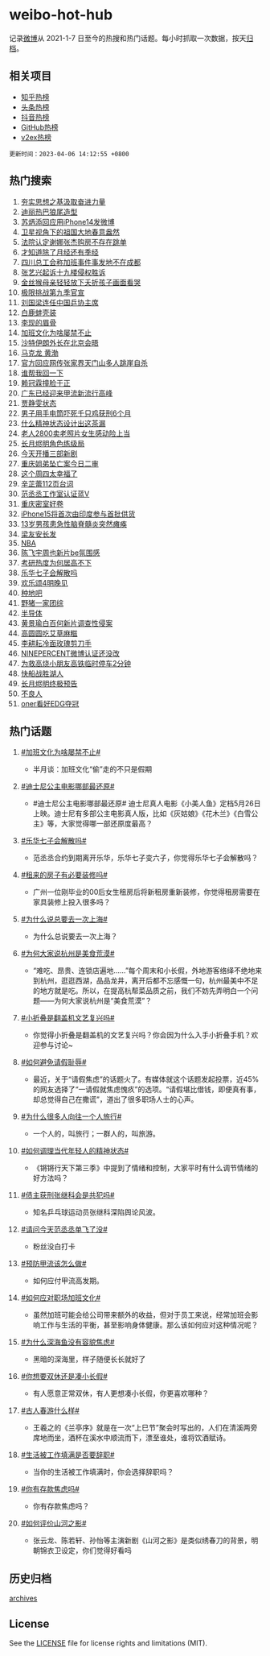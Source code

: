 # weibo-hot-hub

记录[微博](https://www.weibo.com)从 2021-1-7 日至今的热搜和热门话题。每小时抓取一次数据，按天[归档](archives)。

## 相关项目

- [知乎热榜](https://github.com/lonnyzhang423/zhihu-hot-hub)
- [头条热榜](https://github.com/lonnyzhang423/toutiao-hot-hub)
- [抖音热榜](https://github.com/lonnyzhang423/douyin-hot-hub)
- [GitHub热榜](https://github.com/lonnyzhang423/github-hot-hub)
- [v2ex热榜](https://github.com/lonnyzhang423/v2ex-hot-hub)


`更新时间：2023-04-06 14:12:55 +0800`

## 热门搜索

1. [夯实思想之基汲取奋进力量](https://m.weibo.cn/search?containerid=100103type%3D1%26t%3D10%26q%3D%23%E5%A4%AF%E5%AE%9E%E6%80%9D%E6%83%B3%E4%B9%8B%E5%9F%BA%E6%B1%B2%E5%8F%96%E5%A5%8B%E8%BF%9B%E5%8A%9B%E9%87%8F%23&stream_entry_id=51&isnewpage=1&extparam=seat%3D1%26cate%3D10103%26stream_entry_id%3D51%26dgr%3D0%26filter_type%3Drealtimehot%26c_type%3D51%26pos%3D0%26display_time%3D1680761574%26pre_seqid%3D1680761574648012110207&luicode=10000011&lfid=106003type%253D25%2526t%253D3%2526disable_hot%253D1%2526filter_type%253Drealtimehot)
1. [迪丽热巴狼尾造型](https://m.weibo.cn/search?containerid=100103type%3D1%26t%3D10%26q%3D%23%E8%BF%AA%E4%B8%BD%E7%83%AD%E5%B7%B4%E7%8B%BC%E5%B0%BE%E9%80%A0%E5%9E%8B%23&stream_entry_id=31&isnewpage=1&extparam=seat%3D1%26lcate%3D5001%26flag%3D1%26filter_type%3Drealtimehot%26q%3D%2523%25E8%25BF%25AA%25E4%25B8%25BD%25E7%2583%25AD%25E5%25B7%25B4%25E7%258B%25BC%25E5%25B0%25BE%25E9%2580%25A0%25E5%259E%258B%2523%26stream_entry_id%3D31%26dgr%3D0%26band_rank%3D1%26cate%3D5001%26c_type%3D31%26realpos%3D1%26pos%3D0%26display_time%3D1680761574%26pre_seqid%3D1680761574648012110207&luicode=10000011&lfid=106003type%253D25%2526t%253D3%2526disable_hot%253D1%2526filter_type%253Drealtimehot)
1. [苏炳添回应用iPhone14发微博](https://m.weibo.cn/search?containerid=100103type%3D1%26t%3D10%26q%3D%23%E8%8B%8F%E7%82%B3%E6%B7%BB%E5%9B%9E%E5%BA%94%E7%94%A8iPhone14%E5%8F%91%E5%BE%AE%E5%8D%9A%23&stream_entry_id=31&isnewpage=1&extparam=seat%3D1%26lcate%3D5001%26flag%3D2%26filter_type%3Drealtimehot%26q%3D%2523%25E8%258B%258F%25E7%2582%25B3%25E6%25B7%25BB%25E5%259B%259E%25E5%25BA%2594%25E7%2594%25A8iPhone14%25E5%258F%2591%25E5%25BE%25AE%25E5%258D%259A%2523%26stream_entry_id%3D31%26dgr%3D0%26band_rank%3D2%26cate%3D5001%26c_type%3D31%26realpos%3D2%26pos%3D1%26display_time%3D1680761574%26pre_seqid%3D1680761574648012110207&luicode=10000011&lfid=106003type%253D25%2526t%253D3%2526disable_hot%253D1%2526filter_type%253Drealtimehot)
1. [卫星视角下的祖国大地春意盎然](https://m.weibo.cn/search?containerid=100103type%3D1%26t%3D10%26q%3D%23%E5%8D%AB%E6%98%9F%E8%A7%86%E8%A7%92%E4%B8%8B%E7%9A%84%E7%A5%96%E5%9B%BD%E5%A4%A7%E5%9C%B0%E6%98%A5%E6%84%8F%E7%9B%8E%E7%84%B6%23&stream_entry_id=31&isnewpage=1&extparam=seat%3D1%26lcate%3D5001%26flag%3D0%26filter_type%3Drealtimehot%26q%3D%2523%25E5%258D%25AB%25E6%2598%259F%25E8%25A7%2586%25E8%25A7%2592%25E4%25B8%258B%25E7%259A%2584%25E7%25A5%2596%25E5%259B%25BD%25E5%25A4%25A7%25E5%259C%25B0%25E6%2598%25A5%25E6%2584%258F%25E7%259B%258E%25E7%2584%25B6%2523%26stream_entry_id%3D31%26dgr%3D0%26band_rank%3D3%26cate%3D5001%26c_type%3D31%26realpos%3D3%26pos%3D2%26display_time%3D1680761574%26pre_seqid%3D1680761574648012110207&luicode=10000011&lfid=106003type%253D25%2526t%253D3%2526disable_hot%253D1%2526filter_type%253Drealtimehot)
1. [法院认定谢娜张杰购房不存在跳单](https://m.weibo.cn/search?containerid=100103type%3D1%26t%3D10%26q%3D%23%E6%B3%95%E9%99%A2%E8%AE%A4%E5%AE%9A%E8%B0%A2%E5%A8%9C%E5%BC%A0%E6%9D%B0%E8%B4%AD%E6%88%BF%E4%B8%8D%E5%AD%98%E5%9C%A8%E8%B7%B3%E5%8D%95%23&stream_entry_id=31&isnewpage=1&extparam=seat%3D1%26lcate%3D5001%26flag%3D2%26filter_type%3Drealtimehot%26q%3D%2523%25E6%25B3%2595%25E9%2599%25A2%25E8%25AE%25A4%25E5%25AE%259A%25E8%25B0%25A2%25E5%25A8%259C%25E5%25BC%25A0%25E6%259D%25B0%25E8%25B4%25AD%25E6%2588%25BF%25E4%25B8%258D%25E5%25AD%2598%25E5%259C%25A8%25E8%25B7%25B3%25E5%258D%2595%2523%26stream_entry_id%3D31%26dgr%3D0%26band_rank%3D4%26cate%3D5001%26c_type%3D31%26realpos%3D4%26pos%3D3%26display_time%3D1680761574%26pre_seqid%3D1680761574648012110207&luicode=10000011&lfid=106003type%253D25%2526t%253D3%2526disable_hot%253D1%2526filter_type%253Drealtimehot)
1. [才知道除了月经还有季经](https://m.weibo.cn/search?containerid=100103type%3D1%26t%3D10%26q%3D%23%E6%89%8D%E7%9F%A5%E9%81%93%E9%99%A4%E4%BA%86%E6%9C%88%E7%BB%8F%E8%BF%98%E6%9C%89%E5%AD%A3%E7%BB%8F%23&stream_entry_id=31&isnewpage=1&extparam=seat%3D1%26lcate%3D5001%26flag%3D1%26filter_type%3Drealtimehot%26q%3D%2523%25E6%2589%258D%25E7%259F%25A5%25E9%2581%2593%25E9%2599%25A4%25E4%25BA%2586%25E6%259C%2588%25E7%25BB%258F%25E8%25BF%2598%25E6%259C%2589%25E5%25AD%25A3%25E7%25BB%258F%2523%26stream_entry_id%3D31%26dgr%3D0%26band_rank%3D5%26cate%3D5001%26c_type%3D31%26realpos%3D5%26pos%3D4%26display_time%3D1680761574%26pre_seqid%3D1680761574648012110207&luicode=10000011&lfid=106003type%253D25%2526t%253D3%2526disable_hot%253D1%2526filter_type%253Drealtimehot)
1. [四川总工会称加班事件事发地不在成都](https://m.weibo.cn/search?containerid=100103type%3D1%26t%3D10%26q%3D%23%E5%9B%9B%E5%B7%9D%E6%80%BB%E5%B7%A5%E4%BC%9A%E7%A7%B0%E5%8A%A0%E7%8F%AD%E4%BA%8B%E4%BB%B6%E4%BA%8B%E5%8F%91%E5%9C%B0%E4%B8%8D%E5%9C%A8%E6%88%90%E9%83%BD%23&stream_entry_id=31&isnewpage=1&extparam=seat%3D1%26lcate%3D5001%26flag%3D1%26filter_type%3Drealtimehot%26q%3D%2523%25E5%259B%259B%25E5%25B7%259D%25E6%2580%25BB%25E5%25B7%25A5%25E4%25BC%259A%25E7%25A7%25B0%25E5%258A%25A0%25E7%258F%25AD%25E4%25BA%258B%25E4%25BB%25B6%25E4%25BA%258B%25E5%258F%2591%25E5%259C%25B0%25E4%25B8%258D%25E5%259C%25A8%25E6%2588%2590%25E9%2583%25BD%2523%26stream_entry_id%3D31%26dgr%3D0%26band_rank%3D6%26cate%3D5001%26c_type%3D31%26realpos%3D6%26pos%3D5%26display_time%3D1680761574%26pre_seqid%3D1680761574648012110207&luicode=10000011&lfid=106003type%253D25%2526t%253D3%2526disable_hot%253D1%2526filter_type%253Drealtimehot)
1. [张艺兴起诉十九楼侵权胜诉](https://m.weibo.cn/search?containerid=100103type%3D1%26t%3D10%26q%3D%23%E5%BC%A0%E8%89%BA%E5%85%B4%E8%B5%B7%E8%AF%89%E5%8D%81%E4%B9%9D%E6%A5%BC%E4%BE%B5%E6%9D%83%E8%83%9C%E8%AF%89%23&stream_entry_id=31&isnewpage=1&extparam=seat%3D1%26lcate%3D5001%26flag%3D0%26filter_type%3Drealtimehot%26q%3D%2523%25E5%25BC%25A0%25E8%2589%25BA%25E5%2585%25B4%25E8%25B5%25B7%25E8%25AF%2589%25E5%258D%2581%25E4%25B9%259D%25E6%25A5%25BC%25E4%25BE%25B5%25E6%259D%2583%25E8%2583%259C%25E8%25AF%2589%2523%26stream_entry_id%3D31%26dgr%3D0%26band_rank%3D7%26cate%3D5001%26c_type%3D31%26realpos%3D7%26pos%3D6%26display_time%3D1680761574%26pre_seqid%3D1680761574648012110207&luicode=10000011&lfid=106003type%253D25%2526t%253D3%2526disable_hot%253D1%2526filter_type%253Drealtimehot)
1. [金丝猴母亲轻轻放下夭折孩子画面看哭](https://m.weibo.cn/search?containerid=100103type%3D1%26t%3D10%26q%3D%23%E9%87%91%E4%B8%9D%E7%8C%B4%E6%AF%8D%E4%BA%B2%E8%BD%BB%E8%BD%BB%E6%94%BE%E4%B8%8B%E5%A4%AD%E6%8A%98%E5%AD%A9%E5%AD%90%E7%94%BB%E9%9D%A2%E7%9C%8B%E5%93%AD%23&stream_entry_id=31&isnewpage=1&extparam=seat%3D1%26lcate%3D5001%26flag%3D1%26filter_type%3Drealtimehot%26q%3D%2523%25E9%2587%2591%25E4%25B8%259D%25E7%258C%25B4%25E6%25AF%258D%25E4%25BA%25B2%25E8%25BD%25BB%25E8%25BD%25BB%25E6%2594%25BE%25E4%25B8%258B%25E5%25A4%25AD%25E6%258A%2598%25E5%25AD%25A9%25E5%25AD%2590%25E7%2594%25BB%25E9%259D%25A2%25E7%259C%258B%25E5%2593%25AD%2523%26stream_entry_id%3D31%26dgr%3D0%26band_rank%3D8%26cate%3D5001%26c_type%3D31%26realpos%3D8%26pos%3D7%26display_time%3D1680761574%26pre_seqid%3D1680761574648012110207&luicode=10000011&lfid=106003type%253D25%2526t%253D3%2526disable_hot%253D1%2526filter_type%253Drealtimehot)
1. [极限挑战第九季官宣](https://m.weibo.cn/search?containerid=100103type%3D1%26t%3D10%26q%3D%23%E6%9E%81%E9%99%90%E6%8C%91%E6%88%98%E7%AC%AC%E4%B9%9D%E5%AD%A3%E5%AE%98%E5%AE%A3%23&stream_entry_id=31&isnewpage=1&extparam=seat%3D1%26lcate%3D5001%26flag%3D0%26filter_type%3Drealtimehot%26q%3D%2523%25E6%259E%2581%25E9%2599%2590%25E6%258C%2591%25E6%2588%2598%25E7%25AC%25AC%25E4%25B9%259D%25E5%25AD%25A3%25E5%25AE%2598%25E5%25AE%25A3%2523%26stream_entry_id%3D31%26dgr%3D0%26band_rank%3D9%26cate%3D5001%26c_type%3D31%26realpos%3D9%26pos%3D8%26display_time%3D1680761574%26pre_seqid%3D1680761574648012110207&luicode=10000011&lfid=106003type%253D25%2526t%253D3%2526disable_hot%253D1%2526filter_type%253Drealtimehot)
1. [刘国梁连任中国乒协主席](https://m.weibo.cn/search?containerid=100103type%3D1%26t%3D10%26q%3D%23%E5%88%98%E5%9B%BD%E6%A2%81%E8%BF%9E%E4%BB%BB%E4%B8%AD%E5%9B%BD%E4%B9%92%E5%8D%8F%E4%B8%BB%E5%B8%AD%23&stream_entry_id=31&isnewpage=1&extparam=seat%3D1%26lcate%3D5001%26flag%3D0%26filter_type%3Drealtimehot%26q%3D%2523%25E5%2588%2598%25E5%259B%25BD%25E6%25A2%2581%25E8%25BF%259E%25E4%25BB%25BB%25E4%25B8%25AD%25E5%259B%25BD%25E4%25B9%2592%25E5%258D%258F%25E4%25B8%25BB%25E5%25B8%25AD%2523%26stream_entry_id%3D31%26dgr%3D0%26band_rank%3D10%26cate%3D5001%26c_type%3D31%26realpos%3D10%26pos%3D9%26display_time%3D1680761574%26pre_seqid%3D1680761574648012110207&luicode=10000011&lfid=106003type%253D25%2526t%253D3%2526disable_hot%253D1%2526filter_type%253Drealtimehot)
1. [白鹿蚌壳装](https://m.weibo.cn/search?containerid=100103type%3D1%26t%3D10%26q%3D%23%E7%99%BD%E9%B9%BF%E8%9A%8C%E5%A3%B3%E8%A3%85%23&stream_entry_id=31&isnewpage=1&extparam=seat%3D1%26lcate%3D5001%26flag%3D1%26filter_type%3Drealtimehot%26q%3D%2523%25E7%2599%25BD%25E9%25B9%25BF%25E8%259A%258C%25E5%25A3%25B3%25E8%25A3%2585%2523%26stream_entry_id%3D31%26dgr%3D0%26band_rank%3D11%26cate%3D5001%26c_type%3D31%26realpos%3D11%26pos%3D10%26display_time%3D1680761574%26pre_seqid%3D1680761574648012110207&luicode=10000011&lfid=106003type%253D25%2526t%253D3%2526disable_hot%253D1%2526filter_type%253Drealtimehot)
1. [李现的眉骨](https://m.weibo.cn/search?containerid=100103type%3D1%26t%3D10%26q%3D%23%E6%9D%8E%E7%8E%B0%E7%9A%84%E7%9C%89%E9%AA%A8%23&stream_entry_id=31&isnewpage=1&extparam=seat%3D1%26lcate%3D5001%26flag%3D1%26filter_type%3Drealtimehot%26q%3D%2523%25E6%259D%258E%25E7%258E%25B0%25E7%259A%2584%25E7%259C%2589%25E9%25AA%25A8%2523%26stream_entry_id%3D31%26dgr%3D0%26band_rank%3D12%26cate%3D5001%26c_type%3D31%26realpos%3D12%26pos%3D11%26display_time%3D1680761574%26pre_seqid%3D1680761574648012110207&luicode=10000011&lfid=106003type%253D25%2526t%253D3%2526disable_hot%253D1%2526filter_type%253Drealtimehot)
1. [加班文化为啥屡禁不止](https://m.weibo.cn/search?containerid=100103type%3D1%26t%3D10%26q%3D%23%E5%8A%A0%E7%8F%AD%E6%96%87%E5%8C%96%E4%B8%BA%E5%95%A5%E5%B1%A1%E7%A6%81%E4%B8%8D%E6%AD%A2%23&stream_entry_id=31&isnewpage=1&extparam=seat%3D1%26lcate%3D5001%26flag%3D0%26filter_type%3Drealtimehot%26q%3D%2523%25E5%258A%25A0%25E7%258F%25AD%25E6%2596%2587%25E5%258C%2596%25E4%25B8%25BA%25E5%2595%25A5%25E5%25B1%25A1%25E7%25A6%2581%25E4%25B8%258D%25E6%25AD%25A2%2523%26stream_entry_id%3D31%26dgr%3D0%26band_rank%3D13%26cate%3D5001%26c_type%3D31%26realpos%3D13%26pos%3D12%26display_time%3D1680761574%26pre_seqid%3D1680761574648012110207&luicode=10000011&lfid=106003type%253D25%2526t%253D3%2526disable_hot%253D1%2526filter_type%253Drealtimehot)
1. [沙特伊朗外长在北京会晤](https://m.weibo.cn/search?containerid=100103type%3D1%26t%3D10%26q%3D%23%E6%B2%99%E7%89%B9%E4%BC%8A%E6%9C%97%E5%A4%96%E9%95%BF%E5%9C%A8%E5%8C%97%E4%BA%AC%E4%BC%9A%E6%99%A4%23&stream_entry_id=31&isnewpage=1&extparam=seat%3D1%26lcate%3D5001%26flag%3D1%26filter_type%3Drealtimehot%26q%3D%2523%25E6%25B2%2599%25E7%2589%25B9%25E4%25BC%258A%25E6%259C%2597%25E5%25A4%2596%25E9%2595%25BF%25E5%259C%25A8%25E5%258C%2597%25E4%25BA%25AC%25E4%25BC%259A%25E6%2599%25A4%2523%26stream_entry_id%3D31%26dgr%3D0%26band_rank%3D14%26cate%3D5001%26c_type%3D31%26realpos%3D14%26pos%3D13%26display_time%3D1680761574%26pre_seqid%3D1680761574648012110207&luicode=10000011&lfid=106003type%253D25%2526t%253D3%2526disable_hot%253D1%2526filter_type%253Drealtimehot)
1. [马克龙 黄渤](https://m.weibo.cn/search?containerid=100103type%3D1%26t%3D10%26q%3D%E9%A9%AC%E5%85%8B%E9%BE%99+%E9%BB%84%E6%B8%A4&stream_entry_id=31&isnewpage=1&extparam=seat%3D1%26lcate%3D5001%26flag%3D2%26filter_type%3Drealtimehot%26q%3D%25E9%25A9%25AC%25E5%2585%258B%25E9%25BE%2599%2520%25E9%25BB%2584%25E6%25B8%25A4%26stream_entry_id%3D31%26dgr%3D0%26band_rank%3D15%26cate%3D5001%26c_type%3D31%26realpos%3D15%26pos%3D14%26display_time%3D1680761574%26pre_seqid%3D1680761574648012110207&luicode=10000011&lfid=106003type%253D25%2526t%253D3%2526disable_hot%253D1%2526filter_type%253Drealtimehot)
1. [官方回应网传张家界天门山多人跳崖自杀](https://m.weibo.cn/search?containerid=100103type%3D1%26t%3D10%26q%3D%23%E5%AE%98%E6%96%B9%E5%9B%9E%E5%BA%94%E7%BD%91%E4%BC%A0%E5%BC%A0%E5%AE%B6%E7%95%8C%E5%A4%A9%E9%97%A8%E5%B1%B1%E5%A4%9A%E4%BA%BA%E8%B7%B3%E5%B4%96%E8%87%AA%E6%9D%80%23&stream_entry_id=31&isnewpage=1&extparam=seat%3D1%26lcate%3D5001%26flag%3D1%26filter_type%3Drealtimehot%26q%3D%2523%25E5%25AE%2598%25E6%2596%25B9%25E5%259B%259E%25E5%25BA%2594%25E7%25BD%2591%25E4%25BC%25A0%25E5%25BC%25A0%25E5%25AE%25B6%25E7%2595%258C%25E5%25A4%25A9%25E9%2597%25A8%25E5%25B1%25B1%25E5%25A4%259A%25E4%25BA%25BA%25E8%25B7%25B3%25E5%25B4%2596%25E8%2587%25AA%25E6%259D%2580%2523%26stream_entry_id%3D31%26dgr%3D0%26band_rank%3D16%26cate%3D5001%26c_type%3D31%26realpos%3D16%26pos%3D15%26display_time%3D1680761574%26pre_seqid%3D1680761574648012110207&luicode=10000011&lfid=106003type%253D25%2526t%253D3%2526disable_hot%253D1%2526filter_type%253Drealtimehot)
1. [谁帮我回一下](https://m.weibo.cn/search?containerid=100103type%3D1%26t%3D10%26q%3D%E8%B0%81%E5%B8%AE%E6%88%91%E5%9B%9E%E4%B8%80%E4%B8%8B&stream_entry_id=31&isnewpage=1&extparam=seat%3D1%26lcate%3D5001%26flag%3D0%26filter_type%3Drealtimehot%26q%3D%25E8%25B0%2581%25E5%25B8%25AE%25E6%2588%2591%25E5%259B%259E%25E4%25B8%2580%25E4%25B8%258B%26stream_entry_id%3D31%26dgr%3D0%26band_rank%3D17%26cate%3D5001%26c_type%3D31%26realpos%3D17%26pos%3D16%26display_time%3D1680761574%26pre_seqid%3D1680761574648012110207&luicode=10000011&lfid=106003type%253D25%2526t%253D3%2526disable_hot%253D1%2526filter_type%253Drealtimehot)
1. [赖冠霖撞脸于正](https://m.weibo.cn/search?containerid=100103type%3D1%26t%3D10%26q%3D%23%E8%B5%96%E5%86%A0%E9%9C%96%E6%92%9E%E8%84%B8%E4%BA%8E%E6%AD%A3%23&stream_entry_id=31&isnewpage=1&extparam=seat%3D1%26lcate%3D5001%26flag%3D0%26filter_type%3Drealtimehot%26q%3D%2523%25E8%25B5%2596%25E5%2586%25A0%25E9%259C%2596%25E6%2592%259E%25E8%2584%25B8%25E4%25BA%258E%25E6%25AD%25A3%2523%26stream_entry_id%3D31%26dgr%3D0%26band_rank%3D18%26cate%3D5001%26c_type%3D31%26realpos%3D18%26pos%3D17%26display_time%3D1680761574%26pre_seqid%3D1680761574648012110207&luicode=10000011&lfid=106003type%253D25%2526t%253D3%2526disable_hot%253D1%2526filter_type%253Drealtimehot)
1. [广东已经迎来甲流新流行高峰](https://m.weibo.cn/search?containerid=100103type%3D1%26t%3D10%26q%3D%23%E5%B9%BF%E4%B8%9C%E5%B7%B2%E7%BB%8F%E8%BF%8E%E6%9D%A5%E7%94%B2%E6%B5%81%E6%96%B0%E6%B5%81%E8%A1%8C%E9%AB%98%E5%B3%B0%23&stream_entry_id=31&isnewpage=1&extparam=seat%3D1%26lcate%3D5001%26flag%3D2%26filter_type%3Drealtimehot%26q%3D%2523%25E5%25B9%25BF%25E4%25B8%259C%25E5%25B7%25B2%25E7%25BB%258F%25E8%25BF%258E%25E6%259D%25A5%25E7%2594%25B2%25E6%25B5%2581%25E6%2596%25B0%25E6%25B5%2581%25E8%25A1%258C%25E9%25AB%2598%25E5%25B3%25B0%2523%26stream_entry_id%3D31%26dgr%3D0%26band_rank%3D19%26cate%3D5001%26c_type%3D31%26realpos%3D19%26pos%3D18%26display_time%3D1680761574%26pre_seqid%3D1680761574648012110207&luicode=10000011&lfid=106003type%253D25%2526t%253D3%2526disable_hot%253D1%2526filter_type%253Drealtimehot)
1. [贾静雯状态](https://m.weibo.cn/search?containerid=100103type%3D1%26t%3D10%26q%3D%23%E8%B4%BE%E9%9D%99%E9%9B%AF%E7%8A%B6%E6%80%81%23&stream_entry_id=31&isnewpage=1&extparam=seat%3D1%26lcate%3D5001%26flag%3D0%26filter_type%3Drealtimehot%26q%3D%2523%25E8%25B4%25BE%25E9%259D%2599%25E9%259B%25AF%25E7%258A%25B6%25E6%2580%2581%2523%26stream_entry_id%3D31%26dgr%3D0%26band_rank%3D20%26cate%3D5001%26c_type%3D31%26realpos%3D20%26pos%3D19%26display_time%3D1680761574%26pre_seqid%3D1680761574648012110207&luicode=10000011&lfid=106003type%253D25%2526t%253D3%2526disable_hot%253D1%2526filter_type%253Drealtimehot)
1. [男子用手电筒吓死千只鸡获刑6个月](https://m.weibo.cn/search?containerid=100103type%3D1%26t%3D10%26q%3D%23%E7%94%B7%E5%AD%90%E7%94%A8%E6%89%8B%E7%94%B5%E7%AD%92%E5%90%93%E6%AD%BB%E5%8D%83%E5%8F%AA%E9%B8%A1%E8%8E%B7%E5%88%916%E4%B8%AA%E6%9C%88%23&stream_entry_id=31&isnewpage=1&extparam=seat%3D1%26lcate%3D5001%26flag%3D0%26filter_type%3Drealtimehot%26q%3D%2523%25E7%2594%25B7%25E5%25AD%2590%25E7%2594%25A8%25E6%2589%258B%25E7%2594%25B5%25E7%25AD%2592%25E5%2590%2593%25E6%25AD%25BB%25E5%258D%2583%25E5%258F%25AA%25E9%25B8%25A1%25E8%258E%25B7%25E5%2588%25916%25E4%25B8%25AA%25E6%259C%2588%2523%26stream_entry_id%3D31%26dgr%3D0%26band_rank%3D21%26cate%3D5001%26c_type%3D31%26realpos%3D21%26pos%3D20%26display_time%3D1680761574%26pre_seqid%3D1680761574648012110207&luicode=10000011&lfid=106003type%253D25%2526t%253D3%2526disable_hot%253D1%2526filter_type%253Drealtimehot)
1. [什么精神状态设计出这茶漏](https://m.weibo.cn/search?containerid=100103type%3D1%26t%3D10%26q%3D%23%E4%BB%80%E4%B9%88%E7%B2%BE%E7%A5%9E%E7%8A%B6%E6%80%81%E8%AE%BE%E8%AE%A1%E5%87%BA%E8%BF%99%E8%8C%B6%E6%BC%8F%23&stream_entry_id=31&isnewpage=1&extparam=seat%3D1%26lcate%3D5001%26flag%3D1%26filter_type%3Drealtimehot%26q%3D%2523%25E4%25BB%2580%25E4%25B9%2588%25E7%25B2%25BE%25E7%25A5%259E%25E7%258A%25B6%25E6%2580%2581%25E8%25AE%25BE%25E8%25AE%25A1%25E5%2587%25BA%25E8%25BF%2599%25E8%258C%25B6%25E6%25BC%258F%2523%26stream_entry_id%3D31%26dgr%3D0%26band_rank%3D22%26cate%3D5001%26c_type%3D31%26realpos%3D22%26pos%3D21%26display_time%3D1680761574%26pre_seqid%3D1680761574648012110207&luicode=10000011&lfid=106003type%253D25%2526t%253D3%2526disable_hot%253D1%2526filter_type%253Drealtimehot)
1. [老人2800卖老照片女生感动险上当](https://m.weibo.cn/search?containerid=100103type%3D1%26t%3D10%26q%3D%23%E8%80%81%E4%BA%BA2800%E5%8D%96%E8%80%81%E7%85%A7%E7%89%87%E5%A5%B3%E7%94%9F%E6%84%9F%E5%8A%A8%E9%99%A9%E4%B8%8A%E5%BD%93%23&stream_entry_id=31&isnewpage=1&extparam=seat%3D1%26lcate%3D5001%26flag%3D0%26filter_type%3Drealtimehot%26q%3D%2523%25E8%2580%2581%25E4%25BA%25BA2800%25E5%258D%2596%25E8%2580%2581%25E7%2585%25A7%25E7%2589%2587%25E5%25A5%25B3%25E7%2594%259F%25E6%2584%259F%25E5%258A%25A8%25E9%2599%25A9%25E4%25B8%258A%25E5%25BD%2593%2523%26stream_entry_id%3D31%26dgr%3D0%26band_rank%3D23%26cate%3D5001%26c_type%3D31%26realpos%3D23%26pos%3D22%26display_time%3D1680761574%26pre_seqid%3D1680761574648012110207&luicode=10000011&lfid=106003type%253D25%2526t%253D3%2526disable_hot%253D1%2526filter_type%253Drealtimehot)
1. [长月烬明角色练级局](https://m.weibo.cn/search?containerid=100103type%3D1%26t%3D10%26q%3D%23%E9%95%BF%E6%9C%88%E7%83%AC%E6%98%8E%E8%A7%92%E8%89%B2%E7%BB%83%E7%BA%A7%E5%B1%80%23&stream_entry_id=31&isnewpage=1&extparam=seat%3D1%26lcate%3D5001%26flag%3D0%26filter_type%3Drealtimehot%26q%3D%2523%25E9%2595%25BF%25E6%259C%2588%25E7%2583%25AC%25E6%2598%258E%25E8%25A7%2592%25E8%2589%25B2%25E7%25BB%2583%25E7%25BA%25A7%25E5%25B1%2580%2523%26stream_entry_id%3D31%26dgr%3D0%26band_rank%3D24%26cate%3D5001%26c_type%3D31%26realpos%3D24%26pos%3D23%26display_time%3D1680761574%26pre_seqid%3D1680761574648012110207&luicode=10000011&lfid=106003type%253D25%2526t%253D3%2526disable_hot%253D1%2526filter_type%253Drealtimehot)
1. [今天开播三部新剧](https://m.weibo.cn/search?containerid=100103type%3D1%26t%3D10%26q%3D%23%E4%BB%8A%E5%A4%A9%E5%BC%80%E6%92%AD%E4%B8%89%E9%83%A8%E6%96%B0%E5%89%A7%23&stream_entry_id=31&isnewpage=1&extparam=seat%3D1%26lcate%3D5001%26flag%3D0%26filter_type%3Drealtimehot%26q%3D%2523%25E4%25BB%258A%25E5%25A4%25A9%25E5%25BC%2580%25E6%2592%25AD%25E4%25B8%2589%25E9%2583%25A8%25E6%2596%25B0%25E5%2589%25A7%2523%26stream_entry_id%3D31%26dgr%3D0%26band_rank%3D25%26cate%3D5001%26c_type%3D31%26realpos%3D25%26pos%3D24%26display_time%3D1680761574%26pre_seqid%3D1680761574648012110207&luicode=10000011&lfid=106003type%253D25%2526t%253D3%2526disable_hot%253D1%2526filter_type%253Drealtimehot)
1. [重庆姐弟坠亡案今日二审](https://m.weibo.cn/search?containerid=100103type%3D1%26t%3D10%26q%3D%23%E9%87%8D%E5%BA%86%E5%A7%90%E5%BC%9F%E5%9D%A0%E4%BA%A1%E6%A1%88%E4%BB%8A%E6%97%A5%E4%BA%8C%E5%AE%A1%23&stream_entry_id=31&isnewpage=1&extparam=seat%3D1%26lcate%3D5001%26flag%3D0%26filter_type%3Drealtimehot%26q%3D%2523%25E9%2587%258D%25E5%25BA%2586%25E5%25A7%2590%25E5%25BC%259F%25E5%259D%25A0%25E4%25BA%25A1%25E6%25A1%2588%25E4%25BB%258A%25E6%2597%25A5%25E4%25BA%258C%25E5%25AE%25A1%2523%26stream_entry_id%3D31%26dgr%3D0%26band_rank%3D26%26cate%3D5001%26c_type%3D31%26realpos%3D26%26pos%3D25%26display_time%3D1680761574%26pre_seqid%3D1680761574648012110207&luicode=10000011&lfid=106003type%253D25%2526t%253D3%2526disable_hot%253D1%2526filter_type%253Drealtimehot)
1. [这个周四太幸福了](https://m.weibo.cn/search?containerid=100103type%3D1%26t%3D10%26q%3D%23%E8%BF%99%E4%B8%AA%E5%91%A8%E5%9B%9B%E5%A4%AA%E5%B9%B8%E7%A6%8F%E4%BA%86%23&stream_entry_id=31&isnewpage=1&extparam=seat%3D1%26lcate%3D5001%26flag%3D1%26filter_type%3Drealtimehot%26q%3D%2523%25E8%25BF%2599%25E4%25B8%25AA%25E5%2591%25A8%25E5%259B%259B%25E5%25A4%25AA%25E5%25B9%25B8%25E7%25A6%258F%25E4%25BA%2586%2523%26stream_entry_id%3D31%26dgr%3D0%26band_rank%3D27%26cate%3D5001%26c_type%3D31%26realpos%3D27%26pos%3D26%26display_time%3D1680761574%26pre_seqid%3D1680761574648012110207&luicode=10000011&lfid=106003type%253D25%2526t%253D3%2526disable_hot%253D1%2526filter_type%253Drealtimehot)
1. [辛芷蕾112页台词](https://m.weibo.cn/search?containerid=100103type%3D1%26t%3D10%26q%3D%23%E8%BE%9B%E8%8A%B7%E8%95%BE112%E9%A1%B5%E5%8F%B0%E8%AF%8D%23&stream_entry_id=31&isnewpage=1&extparam=seat%3D1%26lcate%3D5001%26flag%3D1%26filter_type%3Drealtimehot%26q%3D%2523%25E8%25BE%259B%25E8%258A%25B7%25E8%2595%25BE112%25E9%25A1%25B5%25E5%258F%25B0%25E8%25AF%258D%2523%26stream_entry_id%3D31%26dgr%3D0%26band_rank%3D28%26cate%3D5001%26c_type%3D31%26realpos%3D28%26pos%3D27%26display_time%3D1680761574%26pre_seqid%3D1680761574648012110207&luicode=10000011&lfid=106003type%253D25%2526t%253D3%2526disable_hot%253D1%2526filter_type%253Drealtimehot)
1. [范丞丞工作室认证蓝V](https://m.weibo.cn/search?containerid=100103type%3D1%26t%3D10%26q%3D%23%E8%8C%83%E4%B8%9E%E4%B8%9E%E5%B7%A5%E4%BD%9C%E5%AE%A4%E8%AE%A4%E8%AF%81%E8%93%9DV%23&stream_entry_id=31&isnewpage=1&extparam=seat%3D1%26lcate%3D5001%26flag%3D0%26filter_type%3Drealtimehot%26q%3D%2523%25E8%258C%2583%25E4%25B8%259E%25E4%25B8%259E%25E5%25B7%25A5%25E4%25BD%259C%25E5%25AE%25A4%25E8%25AE%25A4%25E8%25AF%2581%25E8%2593%259DV%2523%26stream_entry_id%3D31%26dgr%3D0%26band_rank%3D29%26cate%3D5001%26c_type%3D31%26realpos%3D29%26pos%3D28%26display_time%3D1680761574%26pre_seqid%3D1680761574648012110207&luicode=10000011&lfid=106003type%253D25%2526t%253D3%2526disable_hot%253D1%2526filter_type%253Drealtimehot)
1. [重庆密室好卷](https://m.weibo.cn/search?containerid=100103type%3D1%26t%3D10%26q%3D%E9%87%8D%E5%BA%86%E5%AF%86%E5%AE%A4%E5%A5%BD%E5%8D%B7&stream_entry_id=31&isnewpage=1&extparam=seat%3D1%26lcate%3D5001%26flag%3D0%26filter_type%3Drealtimehot%26q%3D%25E9%2587%258D%25E5%25BA%2586%25E5%25AF%2586%25E5%25AE%25A4%25E5%25A5%25BD%25E5%258D%25B7%26stream_entry_id%3D31%26dgr%3D0%26band_rank%3D30%26cate%3D5001%26c_type%3D31%26realpos%3D30%26pos%3D29%26display_time%3D1680761574%26pre_seqid%3D1680761574648012110207&luicode=10000011&lfid=106003type%253D25%2526t%253D3%2526disable_hot%253D1%2526filter_type%253Drealtimehot)
1. [iPhone15将首次由印度参与首批供货](https://m.weibo.cn/search?containerid=100103type%3D1%26t%3D10%26q%3D%23iPhone15%E5%B0%86%E9%A6%96%E6%AC%A1%E7%94%B1%E5%8D%B0%E5%BA%A6%E5%8F%82%E4%B8%8E%E9%A6%96%E6%89%B9%E4%BE%9B%E8%B4%A7%23&stream_entry_id=31&isnewpage=1&extparam=seat%3D1%26lcate%3D5001%26flag%3D0%26filter_type%3Drealtimehot%26q%3D%2523iPhone15%25E5%25B0%2586%25E9%25A6%2596%25E6%25AC%25A1%25E7%2594%25B1%25E5%258D%25B0%25E5%25BA%25A6%25E5%258F%2582%25E4%25B8%258E%25E9%25A6%2596%25E6%2589%25B9%25E4%25BE%259B%25E8%25B4%25A7%2523%26stream_entry_id%3D31%26dgr%3D0%26band_rank%3D31%26cate%3D5001%26c_type%3D31%26realpos%3D31%26pos%3D30%26display_time%3D1680761574%26pre_seqid%3D1680761574648012110207&luicode=10000011&lfid=106003type%253D25%2526t%253D3%2526disable_hot%253D1%2526filter_type%253Drealtimehot)
1. [13岁男孩患急性脑脊髓炎突然瘫痪](https://m.weibo.cn/search?containerid=100103type%3D1%26t%3D10%26q%3D%2313%E5%B2%81%E7%94%B7%E5%AD%A9%E6%82%A3%E6%80%A5%E6%80%A7%E8%84%91%E8%84%8A%E9%AB%93%E7%82%8E%E7%AA%81%E7%84%B6%E7%98%AB%E7%97%AA%23&stream_entry_id=31&isnewpage=1&extparam=seat%3D1%26lcate%3D5001%26flag%3D0%26filter_type%3Drealtimehot%26q%3D%252313%25E5%25B2%2581%25E7%2594%25B7%25E5%25AD%25A9%25E6%2582%25A3%25E6%2580%25A5%25E6%2580%25A7%25E8%2584%2591%25E8%2584%258A%25E9%25AB%2593%25E7%2582%258E%25E7%25AA%2581%25E7%2584%25B6%25E7%2598%25AB%25E7%2597%25AA%2523%26stream_entry_id%3D31%26dgr%3D0%26band_rank%3D32%26cate%3D5001%26c_type%3D31%26realpos%3D32%26pos%3D31%26display_time%3D1680761574%26pre_seqid%3D1680761574648012110207&luicode=10000011&lfid=106003type%253D25%2526t%253D3%2526disable_hot%253D1%2526filter_type%253Drealtimehot)
1. [梁友安长发](https://m.weibo.cn/search?containerid=100103type%3D1%26t%3D10%26q%3D%23%E6%A2%81%E5%8F%8B%E5%AE%89%E9%95%BF%E5%8F%91%23&stream_entry_id=31&isnewpage=1&extparam=seat%3D1%26lcate%3D5001%26flag%3D1%26filter_type%3Drealtimehot%26q%3D%2523%25E6%25A2%2581%25E5%258F%258B%25E5%25AE%2589%25E9%2595%25BF%25E5%258F%2591%2523%26stream_entry_id%3D31%26dgr%3D0%26band_rank%3D33%26cate%3D5001%26c_type%3D31%26realpos%3D33%26pos%3D32%26display_time%3D1680761574%26pre_seqid%3D1680761574648012110207&luicode=10000011&lfid=106003type%253D25%2526t%253D3%2526disable_hot%253D1%2526filter_type%253Drealtimehot)
1. [NBA](https://m.weibo.cn/search?containerid=100103type%3D1%26t%3D10%26q%3DNBA&stream_entry_id=31&isnewpage=1&extparam=seat%3D1%26lcate%3D5001%26flag%3D1%26filter_type%3Drealtimehot%26q%3DNBA%26stream_entry_id%3D31%26dgr%3D0%26band_rank%3D34%26cate%3D5001%26c_type%3D31%26realpos%3D34%26pos%3D33%26display_time%3D1680761574%26pre_seqid%3D1680761574648012110207&luicode=10000011&lfid=106003type%253D25%2526t%253D3%2526disable_hot%253D1%2526filter_type%253Drealtimehot)
1. [陈飞宇周也新片be氛围感](https://m.weibo.cn/search?containerid=100103type%3D1%26t%3D10%26q%3D%23%E9%99%88%E9%A3%9E%E5%AE%87%E5%91%A8%E4%B9%9F%E6%96%B0%E7%89%87be%E6%B0%9B%E5%9B%B4%E6%84%9F%23&stream_entry_id=31&isnewpage=1&extparam=seat%3D1%26lcate%3D5001%26flag%3D0%26filter_type%3Drealtimehot%26q%3D%2523%25E9%2599%2588%25E9%25A3%259E%25E5%25AE%2587%25E5%2591%25A8%25E4%25B9%259F%25E6%2596%25B0%25E7%2589%2587be%25E6%25B0%259B%25E5%259B%25B4%25E6%2584%259F%2523%26stream_entry_id%3D31%26dgr%3D0%26band_rank%3D35%26cate%3D5001%26c_type%3D31%26realpos%3D35%26pos%3D34%26display_time%3D1680761574%26pre_seqid%3D1680761574648012110207&luicode=10000011&lfid=106003type%253D25%2526t%253D3%2526disable_hot%253D1%2526filter_type%253Drealtimehot)
1. [考研热度为何居高不下](https://m.weibo.cn/search?containerid=100103type%3D1%26t%3D10%26q%3D%23%E8%80%83%E7%A0%94%E7%83%AD%E5%BA%A6%E4%B8%BA%E4%BD%95%E5%B1%85%E9%AB%98%E4%B8%8D%E4%B8%8B%23&stream_entry_id=31&isnewpage=1&extparam=seat%3D1%26lcate%3D5001%26flag%3D0%26filter_type%3Drealtimehot%26q%3D%2523%25E8%2580%2583%25E7%25A0%2594%25E7%2583%25AD%25E5%25BA%25A6%25E4%25B8%25BA%25E4%25BD%2595%25E5%25B1%2585%25E9%25AB%2598%25E4%25B8%258D%25E4%25B8%258B%2523%26stream_entry_id%3D31%26dgr%3D0%26band_rank%3D36%26cate%3D5001%26c_type%3D31%26realpos%3D36%26pos%3D35%26display_time%3D1680761574%26pre_seqid%3D1680761574648012110207&luicode=10000011&lfid=106003type%253D25%2526t%253D3%2526disable_hot%253D1%2526filter_type%253Drealtimehot)
1. [乐华七子会解散吗](https://m.weibo.cn/search?containerid=100103type%3D1%26t%3D10%26q%3D%23%E4%B9%90%E5%8D%8E%E4%B8%83%E5%AD%90%E4%BC%9A%E8%A7%A3%E6%95%A3%E5%90%97%23&stream_entry_id=31&isnewpage=1&extparam=seat%3D1%26lcate%3D5001%26flag%3D0%26filter_type%3Drealtimehot%26q%3D%2523%25E4%25B9%2590%25E5%258D%258E%25E4%25B8%2583%25E5%25AD%2590%25E4%25BC%259A%25E8%25A7%25A3%25E6%2595%25A3%25E5%2590%2597%2523%26stream_entry_id%3D31%26dgr%3D0%26band_rank%3D37%26cate%3D5001%26c_type%3D31%26realpos%3D37%26pos%3D36%26display_time%3D1680761574%26pre_seqid%3D1680761574648012110207&luicode=10000011&lfid=106003type%253D25%2526t%253D3%2526disable_hot%253D1%2526filter_type%253Drealtimehot)
1. [欢乐颂4明晚见](https://m.weibo.cn/search?containerid=100103type%3D1%26t%3D10%26q%3D%23%E6%AC%A2%E4%B9%90%E9%A2%824%E6%98%8E%E6%99%9A%E8%A7%81%23&stream_entry_id=31&isnewpage=1&extparam=seat%3D1%26lcate%3D5001%26flag%3D1%26filter_type%3Drealtimehot%26q%3D%2523%25E6%25AC%25A2%25E4%25B9%2590%25E9%25A2%25824%25E6%2598%258E%25E6%2599%259A%25E8%25A7%2581%2523%26stream_entry_id%3D31%26dgr%3D0%26band_rank%3D38%26cate%3D5001%26c_type%3D31%26realpos%3D38%26pos%3D37%26display_time%3D1680761574%26pre_seqid%3D1680761574648012110207&luicode=10000011&lfid=106003type%253D25%2526t%253D3%2526disable_hot%253D1%2526filter_type%253Drealtimehot)
1. [种地吧](https://m.weibo.cn/search?containerid=100103type%3D1%26t%3D10%26q%3D%E7%A7%8D%E5%9C%B0%E5%90%A7&stream_entry_id=31&isnewpage=1&extparam=seat%3D1%26lcate%3D5001%26flag%3D1%26filter_type%3Drealtimehot%26q%3D%25E7%25A7%258D%25E5%259C%25B0%25E5%2590%25A7%26stream_entry_id%3D31%26dgr%3D0%26band_rank%3D39%26cate%3D5001%26c_type%3D31%26realpos%3D39%26pos%3D38%26display_time%3D1680761574%26pre_seqid%3D1680761574648012110207&luicode=10000011&lfid=106003type%253D25%2526t%253D3%2526disable_hot%253D1%2526filter_type%253Drealtimehot)
1. [野猪一家团综](https://m.weibo.cn/search?containerid=100103type%3D1%26t%3D10%26q%3D%23%E9%87%8E%E7%8C%AA%E4%B8%80%E5%AE%B6%E5%9B%A2%E7%BB%BC%23&stream_entry_id=31&isnewpage=1&extparam=seat%3D1%26lcate%3D5001%26flag%3D0%26filter_type%3Drealtimehot%26q%3D%2523%25E9%2587%258E%25E7%258C%25AA%25E4%25B8%2580%25E5%25AE%25B6%25E5%259B%25A2%25E7%25BB%25BC%2523%26stream_entry_id%3D31%26dgr%3D0%26band_rank%3D40%26cate%3D5001%26c_type%3D31%26realpos%3D40%26pos%3D39%26display_time%3D1680761574%26pre_seqid%3D1680761574648012110207&luicode=10000011&lfid=106003type%253D25%2526t%253D3%2526disable_hot%253D1%2526filter_type%253Drealtimehot)
1. [半导体](https://m.weibo.cn/search?containerid=100103type%3D1%26t%3D10%26q%3D%E5%8D%8A%E5%AF%BC%E4%BD%93&stream_entry_id=31&isnewpage=1&extparam=seat%3D1%26lcate%3D5001%26flag%3D0%26filter_type%3Drealtimehot%26q%3D%25E5%258D%258A%25E5%25AF%25BC%25E4%25BD%2593%26stream_entry_id%3D31%26dgr%3D0%26band_rank%3D41%26cate%3D5001%26c_type%3D31%26realpos%3D41%26pos%3D40%26display_time%3D1680761574%26pre_seqid%3D1680761574648012110207&luicode=10000011&lfid=106003type%253D25%2526t%253D3%2526disable_hot%253D1%2526filter_type%253Drealtimehot)
1. [黄景瑜白百何新片调查性侵案](https://m.weibo.cn/search?containerid=100103type%3D1%26t%3D10%26q%3D%23%E9%BB%84%E6%99%AF%E7%91%9C%E7%99%BD%E7%99%BE%E4%BD%95%E6%96%B0%E7%89%87%E8%B0%83%E6%9F%A5%E6%80%A7%E4%BE%B5%E6%A1%88%23&stream_entry_id=31&isnewpage=1&extparam=seat%3D1%26lcate%3D5001%26flag%3D0%26filter_type%3Drealtimehot%26q%3D%2523%25E9%25BB%2584%25E6%2599%25AF%25E7%2591%259C%25E7%2599%25BD%25E7%2599%25BE%25E4%25BD%2595%25E6%2596%25B0%25E7%2589%2587%25E8%25B0%2583%25E6%259F%25A5%25E6%2580%25A7%25E4%25BE%25B5%25E6%25A1%2588%2523%26stream_entry_id%3D31%26dgr%3D0%26band_rank%3D42%26cate%3D5001%26c_type%3D31%26realpos%3D42%26pos%3D41%26display_time%3D1680761574%26pre_seqid%3D1680761574648012110207&luicode=10000011&lfid=106003type%253D25%2526t%253D3%2526disable_hot%253D1%2526filter_type%253Drealtimehot)
1. [高圆圆吃艾草麻糍](https://m.weibo.cn/search?containerid=100103type%3D1%26t%3D10%26q%3D%23%E9%AB%98%E5%9C%86%E5%9C%86%E5%90%83%E8%89%BE%E8%8D%89%E9%BA%BB%E7%B3%8D%23&stream_entry_id=31&isnewpage=1&extparam=seat%3D1%26lcate%3D5001%26flag%3D0%26filter_type%3Drealtimehot%26q%3D%2523%25E9%25AB%2598%25E5%259C%2586%25E5%259C%2586%25E5%2590%2583%25E8%2589%25BE%25E8%258D%2589%25E9%25BA%25BB%25E7%25B3%258D%2523%26stream_entry_id%3D31%26dgr%3D0%26band_rank%3D43%26cate%3D5001%26c_type%3D31%26realpos%3D43%26pos%3D42%26display_time%3D1680761574%26pre_seqid%3D1680761574648012110207&luicode=10000011&lfid=106003type%253D25%2526t%253D3%2526disable_hot%253D1%2526filter_type%253Drealtimehot)
1. [李耕耘冷面玫瑰剪刀手](https://m.weibo.cn/search?containerid=100103type%3D1%26t%3D10%26q%3D%23%E6%9D%8E%E8%80%95%E8%80%98%E5%86%B7%E9%9D%A2%E7%8E%AB%E7%91%B0%E5%89%AA%E5%88%80%E6%89%8B%23&stream_entry_id=31&isnewpage=1&extparam=seat%3D1%26lcate%3D5001%26flag%3D1%26filter_type%3Drealtimehot%26q%3D%2523%25E6%259D%258E%25E8%2580%2595%25E8%2580%2598%25E5%2586%25B7%25E9%259D%25A2%25E7%258E%25AB%25E7%2591%25B0%25E5%2589%25AA%25E5%2588%2580%25E6%2589%258B%2523%26stream_entry_id%3D31%26dgr%3D0%26band_rank%3D44%26cate%3D5001%26c_type%3D31%26realpos%3D44%26pos%3D43%26display_time%3D1680761574%26pre_seqid%3D1680761574648012110207&luicode=10000011&lfid=106003type%253D25%2526t%253D3%2526disable_hot%253D1%2526filter_type%253Drealtimehot)
1. [NINEPERCENT微博认证还没改](https://m.weibo.cn/search?containerid=100103type%3D1%26t%3D10%26q%3D%23NINEPERCENT%E5%BE%AE%E5%8D%9A%E8%AE%A4%E8%AF%81%E8%BF%98%E6%B2%A1%E6%94%B9%23&stream_entry_id=31&isnewpage=1&extparam=seat%3D1%26lcate%3D5001%26flag%3D0%26filter_type%3Drealtimehot%26q%3D%2523NINEPERCENT%25E5%25BE%25AE%25E5%258D%259A%25E8%25AE%25A4%25E8%25AF%2581%25E8%25BF%2598%25E6%25B2%25A1%25E6%2594%25B9%2523%26stream_entry_id%3D31%26dgr%3D0%26band_rank%3D45%26cate%3D5001%26c_type%3D31%26realpos%3D45%26pos%3D44%26display_time%3D1680761574%26pre_seqid%3D1680761574648012110207&luicode=10000011&lfid=106003type%253D25%2526t%253D3%2526disable_hot%253D1%2526filter_type%253Drealtimehot)
1. [为救高烧小朋友高铁临时停车2分钟](https://m.weibo.cn/search?containerid=100103type%3D1%26t%3D10%26q%3D%23%E4%B8%BA%E6%95%91%E9%AB%98%E7%83%A7%E5%B0%8F%E6%9C%8B%E5%8F%8B%E9%AB%98%E9%93%81%E4%B8%B4%E6%97%B6%E5%81%9C%E8%BD%A62%E5%88%86%E9%92%9F%23&stream_entry_id=31&isnewpage=1&extparam=seat%3D1%26lcate%3D5001%26flag%3D0%26filter_type%3Drealtimehot%26q%3D%2523%25E4%25B8%25BA%25E6%2595%2591%25E9%25AB%2598%25E7%2583%25A7%25E5%25B0%258F%25E6%259C%258B%25E5%258F%258B%25E9%25AB%2598%25E9%2593%2581%25E4%25B8%25B4%25E6%2597%25B6%25E5%2581%259C%25E8%25BD%25A62%25E5%2588%2586%25E9%2592%259F%2523%26stream_entry_id%3D31%26dgr%3D0%26band_rank%3D46%26cate%3D5001%26c_type%3D31%26realpos%3D46%26pos%3D45%26display_time%3D1680761574%26pre_seqid%3D1680761574648012110207&luicode=10000011&lfid=106003type%253D25%2526t%253D3%2526disable_hot%253D1%2526filter_type%253Drealtimehot)
1. [快船战胜湖人](https://m.weibo.cn/search?containerid=100103type%3D1%26t%3D10%26q%3D%23%E5%BF%AB%E8%88%B9%E6%88%98%E8%83%9C%E6%B9%96%E4%BA%BA%23&stream_entry_id=31&isnewpage=1&extparam=seat%3D1%26lcate%3D5001%26flag%3D1%26filter_type%3Drealtimehot%26q%3D%2523%25E5%25BF%25AB%25E8%2588%25B9%25E6%2588%2598%25E8%2583%259C%25E6%25B9%2596%25E4%25BA%25BA%2523%26stream_entry_id%3D31%26dgr%3D0%26band_rank%3D47%26cate%3D5001%26c_type%3D31%26realpos%3D47%26pos%3D46%26display_time%3D1680761574%26pre_seqid%3D1680761574648012110207&luicode=10000011&lfid=106003type%253D25%2526t%253D3%2526disable_hot%253D1%2526filter_type%253Drealtimehot)
1. [长月烬明终极预告](https://m.weibo.cn/search?containerid=100103type%3D1%26t%3D10%26q%3D%23%E9%95%BF%E6%9C%88%E7%83%AC%E6%98%8E%E7%BB%88%E6%9E%81%E9%A2%84%E5%91%8A%23&stream_entry_id=31&isnewpage=1&extparam=seat%3D1%26lcate%3D5001%26flag%3D0%26filter_type%3Drealtimehot%26q%3D%2523%25E9%2595%25BF%25E6%259C%2588%25E7%2583%25AC%25E6%2598%258E%25E7%25BB%2588%25E6%259E%2581%25E9%25A2%2584%25E5%2591%258A%2523%26stream_entry_id%3D31%26dgr%3D0%26band_rank%3D48%26cate%3D5001%26c_type%3D31%26realpos%3D48%26pos%3D47%26display_time%3D1680761574%26pre_seqid%3D1680761574648012110207&luicode=10000011&lfid=106003type%253D25%2526t%253D3%2526disable_hot%253D1%2526filter_type%253Drealtimehot)
1. [不良人](https://m.weibo.cn/search?containerid=100103type%3D1%26t%3D10%26q%3D%E4%B8%8D%E8%89%AF%E4%BA%BA&stream_entry_id=31&isnewpage=1&extparam=seat%3D1%26lcate%3D5001%26flag%3D0%26filter_type%3Drealtimehot%26q%3D%25E4%25B8%258D%25E8%2589%25AF%25E4%25BA%25BA%26stream_entry_id%3D31%26dgr%3D0%26band_rank%3D49%26cate%3D5001%26c_type%3D31%26realpos%3D49%26pos%3D48%26display_time%3D1680761574%26pre_seqid%3D1680761574648012110207&luicode=10000011&lfid=106003type%253D25%2526t%253D3%2526disable_hot%253D1%2526filter_type%253Drealtimehot)
1. [oner看好EDG夺冠](https://m.weibo.cn/search?containerid=100103type%3D1%26t%3D10%26q%3D%23oner%E7%9C%8B%E5%A5%BDEDG%E5%A4%BA%E5%86%A0%23&stream_entry_id=31&isnewpage=1&extparam=seat%3D1%26lcate%3D5001%26flag%3D1%26filter_type%3Drealtimehot%26q%3D%2523oner%25E7%259C%258B%25E5%25A5%25BDEDG%25E5%25A4%25BA%25E5%2586%25A0%2523%26stream_entry_id%3D31%26dgr%3D0%26band_rank%3D50%26cate%3D5001%26c_type%3D31%26realpos%3D50%26pos%3D49%26display_time%3D1680761574%26pre_seqid%3D1680761574648012110207&luicode=10000011&lfid=106003type%253D25%2526t%253D3%2526disable_hot%253D1%2526filter_type%253Drealtimehot)

## 热门话题

1. [#加班文化为啥屡禁不止#](https://m.weibo.cn/search?containerid=231522type%3D1%26t%3D10%26q%3D%23%E5%8A%A0%E7%8F%AD%E6%96%87%E5%8C%96%E4%B8%BA%E5%95%A5%E5%B1%A1%E7%A6%81%E4%B8%8D%E6%AD%A2%23&stream_entry_id=128&isnewpage=1&extparam=seat%3D1%26lcate%3D5004%26c_type%3D128%26unitid%3D1680742291194%26cate%3D5004%26dgr%3D0%26pos%3D1-0-0%26display_time%3D1680761575%26pre_seqid%3D1680761575657017396132&luicode=10000011&lfid=231648_-_4)
    - 半月谈：加班文化“偷”走的不只是假期

1. [#迪士尼公主电影哪部最还原#](https://m.weibo.cn/search?containerid=231522type%3D1%26t%3D10%26q%3D%23%E8%BF%AA%E5%A3%AB%E5%B0%BC%E5%85%AC%E4%B8%BB%E7%94%B5%E5%BD%B1%E5%93%AA%E9%83%A8%E6%9C%80%E8%BF%98%E5%8E%9F%23&stream_entry_id=128&isnewpage=1&extparam=seat%3D1%26lcate%3D5004%26c_type%3D128%26unitid%3D1680601921357%26cate%3D5004%26dgr%3D0%26pos%3D1-0-1%26display_time%3D1680761575%26pre_seqid%3D1680761575657017396132&luicode=10000011&lfid=231648_-_4)
    - #迪士尼公主电影哪部最还原# 迪士尼真人电影《小美人鱼》定档5月26日上映。迪士尼有多部公主电影真人版，比如《灰姑娘》《花木兰》《白雪公主》等，大家觉得哪一部还原度最高？

1. [#乐华七子会解散吗#](https://m.weibo.cn/search?containerid=231522type%3D1%26t%3D10%26q%3D%23%E4%B9%90%E5%8D%8E%E4%B8%83%E5%AD%90%E4%BC%9A%E8%A7%A3%E6%95%A3%E5%90%97%23&stream_entry_id=128&isnewpage=1&extparam=seat%3D1%26lcate%3D5004%26c_type%3D128%26unitid%3D1680751010167%26cate%3D5004%26dgr%3D0%26pos%3D1-0-2%26display_time%3D1680761575%26pre_seqid%3D1680761575657017396132&luicode=10000011&lfid=231648_-_4)
    - 范丞丞合约到期离开乐华，乐华七子变六子，你觉得乐华七子会解散吗？

1. [#租来的房子有必要装修吗#](https://m.weibo.cn/search?containerid=231522type%3D1%26t%3D10%26q%3D%23%E7%A7%9F%E6%9D%A5%E7%9A%84%E6%88%BF%E5%AD%90%E6%9C%89%E5%BF%85%E8%A6%81%E8%A3%85%E4%BF%AE%E5%90%97%23&stream_entry_id=128&isnewpage=1&extparam=seat%3D1%26lcate%3D5004%26c_type%3D128%26unitid%3D1680750110126%26cate%3D5004%26dgr%3D0%26pos%3D1-0-3%26display_time%3D1680761575%26pre_seqid%3D1680761575657017396132&luicode=10000011&lfid=231648_-_4)
    - 广州一位刚毕业的00后女生租房后将新租房重新装修，你觉得租房需要在家具装修上投入很多吗？

1. [#为什么说总要去一次上海#](https://m.weibo.cn/search?containerid=231522type%3D1%26t%3D10%26q%3D%23%E4%B8%BA%E4%BB%80%E4%B9%88%E8%AF%B4%E6%80%BB%E8%A6%81%E5%8E%BB%E4%B8%80%E6%AC%A1%E4%B8%8A%E6%B5%B7%23&stream_entry_id=128&isnewpage=1&extparam=seat%3D1%26lcate%3D5004%26c_type%3D128%26unitid%3D1680736291997%26cate%3D5004%26dgr%3D0%26pos%3D1-0-4%26display_time%3D1680761575%26pre_seqid%3D1680761575657017396132&luicode=10000011&lfid=231648_-_4)
    - 为什么总说要去一次上海？

1. [#为何大家说杭州是美食荒漠#](https://m.weibo.cn/search?containerid=231522type%3D1%26t%3D10%26q%3D%23%E4%B8%BA%E4%BD%95%E5%A4%A7%E5%AE%B6%E8%AF%B4%E6%9D%AD%E5%B7%9E%E6%98%AF%E7%BE%8E%E9%A3%9F%E8%8D%92%E6%BC%A0%23&stream_entry_id=128&isnewpage=1&extparam=seat%3D1%26lcate%3D5004%26c_type%3D128%26unitid%3D1680698514000%26cate%3D5004%26dgr%3D0%26pos%3D1-0-5%26display_time%3D1680761575%26pre_seqid%3D1680761575657017396132&luicode=10000011&lfid=231648_-_4)
    - “难吃、昂贵、连锁店遍地……”每个周末和小长假，外地游客络绎不绝地来到杭州，逛逛西湖，品品龙井，离开后都不忘感慨一句，杭州最美中不足的地方就是吃。所以，在提高杭帮菜品质之前，我们不妨先弄明白一个问题——为何大家说杭州是“美食荒漠”？

1. [#小折叠是翻盖机文艺复兴吗#](https://m.weibo.cn/search?containerid=231522type%3D1%26t%3D10%26q%3D%23%E5%B0%8F%E6%8A%98%E5%8F%A0%E6%98%AF%E7%BF%BB%E7%9B%96%E6%9C%BA%E6%96%87%E8%89%BA%E5%A4%8D%E5%85%B4%E5%90%97%23&stream_entry_id=128&isnewpage=1&extparam=seat%3D1%26lcate%3D5004%26c_type%3D128%26unitid%3D1680598026763%26cate%3D5004%26dgr%3D0%26pos%3D1-0-6%26display_time%3D1680761575%26pre_seqid%3D1680761575657017396132&luicode=10000011&lfid=231648_-_4)
    - 你觉得小折叠是翻盖机的文艺复兴吗？你会因为什么入手小折叠手机？欢迎参与讨论~ ​

1. [#如何避免请假耻辱#](https://m.weibo.cn/search?containerid=231522type%3D1%26t%3D10%26q%3D%23%E5%A6%82%E4%BD%95%E9%81%BF%E5%85%8D%E8%AF%B7%E5%81%87%E8%80%BB%E8%BE%B1%23&stream_entry_id=128&isnewpage=1&extparam=seat%3D1%26lcate%3D5004%26c_type%3D128%26unitid%3D1680752238193%26cate%3D5004%26dgr%3D0%26pos%3D1-0-7%26display_time%3D1680761575%26pre_seqid%3D1680761575657017396132&luicode=10000011&lfid=231648_-_4)
    - 最近，关于“请假焦虑”的话题火了。有媒体就这个话题发起投票，近45%的网友选择了“一请假就焦虑愧疚”的选项。“请假堪比借钱，即便真有事，却总觉得自己在撒谎”，道出了很多职场人士的心声。

1. [#为什么很多人向往一个人旅行#](https://m.weibo.cn/search?containerid=231522type%3D1%26t%3D10%26q%3D%23%E4%B8%BA%E4%BB%80%E4%B9%88%E5%BE%88%E5%A4%9A%E4%BA%BA%E5%90%91%E5%BE%80%E4%B8%80%E4%B8%AA%E4%BA%BA%E6%97%85%E8%A1%8C%23&stream_entry_id=128&isnewpage=1&extparam=seat%3D1%26lcate%3D5004%26c_type%3D128%26unitid%3D1680590823008%26cate%3D5004%26dgr%3D0%26pos%3D1-0-8%26display_time%3D1680761575%26pre_seqid%3D1680761575657017396132&luicode=10000011&lfid=231648_-_4)
    - 一个人的，叫旅行；一群人的，叫旅游。

1. [#如何调理当代年轻人的精神状态#](https://m.weibo.cn/search?containerid=231522type%3D1%26t%3D10%26q%3D%23%E5%A6%82%E4%BD%95%E8%B0%83%E7%90%86%E5%BD%93%E4%BB%A3%E5%B9%B4%E8%BD%BB%E4%BA%BA%E7%9A%84%E7%B2%BE%E7%A5%9E%E7%8A%B6%E6%80%81%23&stream_entry_id=128&isnewpage=1&extparam=seat%3D1%26lcate%3D5004%26c_type%3D128%26unitid%3D1680753727665%26cate%3D5004%26dgr%3D0%26pos%3D1-0-9%26display_time%3D1680761575%26pre_seqid%3D1680761575657017396132&luicode=10000011&lfid=231648_-_4)
    - 《锵锵行天下第三季》中提到了情绪和控制，大家平时有什么调节情绪的好方法吗？

1. [#债主获刑张继科会是共犯吗#](https://m.weibo.cn/search?containerid=231522type%3D1%26t%3D10%26q%3D%23%E5%80%BA%E4%B8%BB%E8%8E%B7%E5%88%91%E5%BC%A0%E7%BB%A7%E7%A7%91%E4%BC%9A%E6%98%AF%E5%85%B1%E7%8A%AF%E5%90%97%23&stream_entry_id=128&isnewpage=1&extparam=seat%3D1%26lcate%3D5004%26c_type%3D128%26unitid%3D1680601915516%26cate%3D5004%26dgr%3D0%26pos%3D1-0-10%26display_time%3D1680761575%26pre_seqid%3D1680761575657017396132&luicode=10000011&lfid=231648_-_4)
    - 知名乒乓球运动员张继科深陷舆论风波。

1. [#请问今天范丞丞单飞了没#](https://m.weibo.cn/search?containerid=231522type%3D1%26t%3D10%26q%3D%23%E8%AF%B7%E9%97%AE%E4%BB%8A%E5%A4%A9%E8%8C%83%E4%B8%9E%E4%B8%9E%E5%8D%95%E9%A3%9E%E4%BA%86%E6%B2%A1%23&stream_entry_id=128&isnewpage=1&extparam=seat%3D1%26lcate%3D5004%26c_type%3D128%26unitid%3D1680749515724%26cate%3D5004%26dgr%3D0%26pos%3D1-0-11%26display_time%3D1680761575%26pre_seqid%3D1680761575657017396132&luicode=10000011&lfid=231648_-_4)
    - 粉丝没白打卡

1. [#预防甲流该怎么做#](https://m.weibo.cn/search?containerid=231522type%3D1%26t%3D10%26q%3D%23%E9%A2%84%E9%98%B2%E7%94%B2%E6%B5%81%E8%AF%A5%E6%80%8E%E4%B9%88%E5%81%9A%23&stream_entry_id=128&isnewpage=1&extparam=seat%3D1%26lcate%3D5004%26c_type%3D128%26unitid%3D1680748304180%26cate%3D5004%26dgr%3D0%26pos%3D1-0-12%26display_time%3D1680761575%26pre_seqid%3D1680761575657017396132&luicode=10000011&lfid=231648_-_4)
    - 如何应付甲流高发期。

1. [#如何应对职场加班文化#](https://m.weibo.cn/search?containerid=231522type%3D1%26t%3D10%26q%3D%23%E5%A6%82%E4%BD%95%E5%BA%94%E5%AF%B9%E8%81%8C%E5%9C%BA%E5%8A%A0%E7%8F%AD%E6%96%87%E5%8C%96%23&stream_entry_id=128&isnewpage=1&extparam=seat%3D1%26lcate%3D5004%26c_type%3D128%26unitid%3D1680758199088%26cate%3D5004%26dgr%3D0%26pos%3D1-0-13%26display_time%3D1680761575%26pre_seqid%3D1680761575657017396132&luicode=10000011&lfid=231648_-_4)
    - 虽然加班可能会给公司带来额外的收益，但对于员工来说，经常加班会影响工作与生活的平衡，甚至影响身体健康。那么该如何应对这种情况呢？

1. [#为什么深海鱼没有容貌焦虑#](https://m.weibo.cn/search?containerid=231522type%3D1%26t%3D10%26q%3D%23%E4%B8%BA%E4%BB%80%E4%B9%88%E6%B7%B1%E6%B5%B7%E9%B1%BC%E6%B2%A1%E6%9C%89%E5%AE%B9%E8%B2%8C%E7%84%A6%E8%99%91%23&stream_entry_id=128&isnewpage=1&extparam=seat%3D1%26lcate%3D5004%26c_type%3D128%26unitid%3D1680695499056%26cate%3D5004%26dgr%3D0%26pos%3D1-0-14%26display_time%3D1680761575%26pre_seqid%3D1680761575657017396132&luicode=10000011&lfid=231648_-_4)
    - 黑暗的深海里，样子随便长长就好了

1. [#你想要双休还是凑小长假#](https://m.weibo.cn/search?containerid=231522type%3D1%26t%3D10%26q%3D%23%E4%BD%A0%E6%83%B3%E8%A6%81%E5%8F%8C%E4%BC%91%E8%BF%98%E6%98%AF%E5%87%91%E5%B0%8F%E9%95%BF%E5%81%87%23&stream_entry_id=128&isnewpage=1&extparam=seat%3D1%26lcate%3D5004%26c_type%3D128%26unitid%3D1680610317645%26cate%3D5004%26dgr%3D0%26pos%3D1-0-15%26display_time%3D1680761575%26pre_seqid%3D1680761575657017396132&luicode=10000011&lfid=231648_-_4)
    - 有人愿意正常双休，有人更想凑小长假，你更喜欢哪种？

1. [#古人春游什么样#](https://m.weibo.cn/search?containerid=231522type%3D1%26t%3D10%26q%3D%23%E5%8F%A4%E4%BA%BA%E6%98%A5%E6%B8%B8%E4%BB%80%E4%B9%88%E6%A0%B7%23&stream_entry_id=128&isnewpage=1&extparam=seat%3D1%26lcate%3D5004%26c_type%3D128%26unitid%3D1680670014047%26cate%3D5004%26dgr%3D0%26pos%3D1-0-16%26display_time%3D1680761575%26pre_seqid%3D1680761575657017396132&luicode=10000011&lfid=231648_-_4)
    - 王羲之的《兰亭序》就是在一次“上巳节”聚会时写出的，人们在清溪两旁席地而坐，酒杯在溪水中顺流而下，漂至谁处，谁将饮酒赋诗。

1. [#生活被工作填满是否要辞职#](https://m.weibo.cn/search?containerid=231522type%3D1%26t%3D10%26q%3D%23%E7%94%9F%E6%B4%BB%E8%A2%AB%E5%B7%A5%E4%BD%9C%E5%A1%AB%E6%BB%A1%E6%98%AF%E5%90%A6%E8%A6%81%E8%BE%9E%E8%81%8C%23&stream_entry_id=128&isnewpage=1&extparam=seat%3D1%26lcate%3D5004%26c_type%3D128%26unitid%3D1680752237402%26cate%3D5004%26dgr%3D0%26pos%3D1-0-17%26display_time%3D1680761575%26pre_seqid%3D1680761575657017396132&luicode=10000011&lfid=231648_-_4)
    - 当你的生活被工作填满时，你会选择辞职吗？

1. [#你有存款焦虑吗#](https://m.weibo.cn/search?containerid=231522type%3D1%26t%3D10%26q%3D%23%E4%BD%A0%E6%9C%89%E5%AD%98%E6%AC%BE%E7%84%A6%E8%99%91%E5%90%97%23&stream_entry_id=128&isnewpage=1&extparam=seat%3D1%26lcate%3D5004%26c_type%3D128%26unitid%3D1680695803077%26cate%3D5004%26dgr%3D0%26pos%3D1-0-18%26display_time%3D1680761575%26pre_seqid%3D1680761575657017396132&luicode=10000011&lfid=231648_-_4)
    - 你有存款焦虑吗？

1. [#如何评价山河之影#](https://m.weibo.cn/search?containerid=231522type%3D1%26t%3D10%26q%3D%23%E5%A6%82%E4%BD%95%E8%AF%84%E4%BB%B7%E5%B1%B1%E6%B2%B3%E4%B9%8B%E5%BD%B1%23&stream_entry_id=128&isnewpage=1&extparam=seat%3D1%26lcate%3D5004%26c_type%3D128%26unitid%3D1680681132970%26cate%3D5004%26dgr%3D0%26pos%3D1-0-19%26display_time%3D1680761575%26pre_seqid%3D1680761575657017396132&luicode=10000011&lfid=231648_-_4)
    - 张云龙、陈若轩、孙怡等主演新剧《山河之影》是类似绣春刀的背景，明朝锦衣卫设定，你们觉得好看吗


## 历史归档

[archives](archives)

## License

See the [LICENSE](LICENSE) file for license rights and limitations (MIT).
